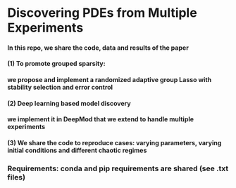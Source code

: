# Discovering PDEs from Multiple Experiments

#### In this repo, we share the code, data and results of the paper
#### 
#### 
#### (1) To promote grouped sparsity:
#### we propose and implement a randomized adaptive group Lasso with stability selection and error control
#### 
#### 
#### (2) Deep learning based model discovery
#### we implement it in DeepMod that we extend to handle multiple experiments
####
#### (3) We share the code to reproduce cases: varying parameters, varying initial conditions and different chaotic regimes
###
###
### Requirements: conda and pip requirements are shared (see .txt files)
